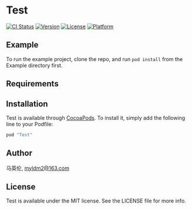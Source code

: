 # Test

[![CI Status](http://img.shields.io/travis/马英伦/Test.svg?style=flat)](https://travis-ci.org/马英伦/Test)
[![Version](https://img.shields.io/cocoapods/v/Test.svg?style=flat)](http://cocoapods.org/pods/Test)
[![License](https://img.shields.io/cocoapods/l/Test.svg?style=flat)](http://cocoapods.org/pods/Test)
[![Platform](https://img.shields.io/cocoapods/p/Test.svg?style=flat)](http://cocoapods.org/pods/Test)

## Example

To run the example project, clone the repo, and run `pod install` from the Example directory first.

## Requirements

## Installation

Test is available through [CocoaPods](http://cocoapods.org). To install
it, simply add the following line to your Podfile:

```ruby
pod "Test"
```

## Author

马英伦, myldm2@163.com

## License

Test is available under the MIT license. See the LICENSE file for more info.
